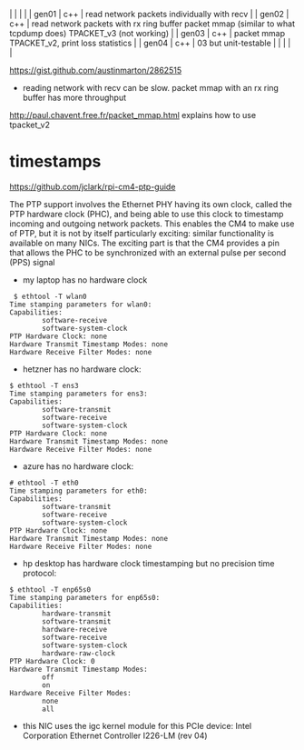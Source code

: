|       |     |                                                                                                              |
| gen01 | c++ | read network packets individually with recv                                                                  |
| gen02 | c++ | read network packets with rx ring buffer packet mmap (similar to what tcpdump does) TPACKET_v3 (not working) |
| gen03 | c++ | packet mmap TPACKET_v2, print loss statistics                                                                |
| gen04 | c++ | 03 but unit-testable                                                                                         |
|       |     |                                                                                                              |


https://gist.github.com/austinmarton/2862515


- reading network with recv can be slow. packet mmap with an rx ring buffer has more throughput

http://paul.chavent.free.fr/packet_mmap.html explains how to use tpacket_v2


# timestamps

https://github.com/jclark/rpi-cm4-ptp-guide

The PTP support involves the Ethernet PHY having its own clock, called the PTP hardware clock (PHC), and being able to use this clock to timestamp incoming and outgoing network packets. This enables the CM4 to make use of PTP, but it is not by itself particularly exciting: similar functionality is available on many NICs. The exciting part is that the CM4 provides a pin that allows the PHC to be synchronized with an external pulse per second (PPS) signal

- my laptop has no hardware clock
``` 
 $ ethtool -T wlan0
Time stamping parameters for wlan0:
Capabilities:
        software-receive
        software-system-clock
PTP Hardware Clock: none
Hardware Transmit Timestamp Modes: none
Hardware Receive Filter Modes: none
```

- hetzner has no hardware clock:
```
$ ethtool -T ens3
Time stamping parameters for ens3:
Capabilities:
        software-transmit
        software-receive
        software-system-clock
PTP Hardware Clock: none
Hardware Transmit Timestamp Modes: none
Hardware Receive Filter Modes: none

```

- azure has no hardware clock:
```
# ethtool -T eth0
Time stamping parameters for eth0:
Capabilities:
        software-transmit
        software-receive
        software-system-clock
PTP Hardware Clock: none
Hardware Transmit Timestamp Modes: none
Hardware Receive Filter Modes: none

```

- hp desktop has hardware clock timestamping but no precision time protocol:
```
$ ethtool -T enp65s0
Time stamping parameters for enp65s0:
Capabilities:
        hardware-transmit
        software-transmit
        hardware-receive
        software-receive
        software-system-clock
        hardware-raw-clock
PTP Hardware Clock: 0
Hardware Transmit Timestamp Modes:
        off
        on
Hardware Receive Filter Modes:
        none
        all

```

- this NIC uses the igc kernel module for this PCIe device: Intel
  Corporation Ethernet Controller I226-LM (rev 04)

